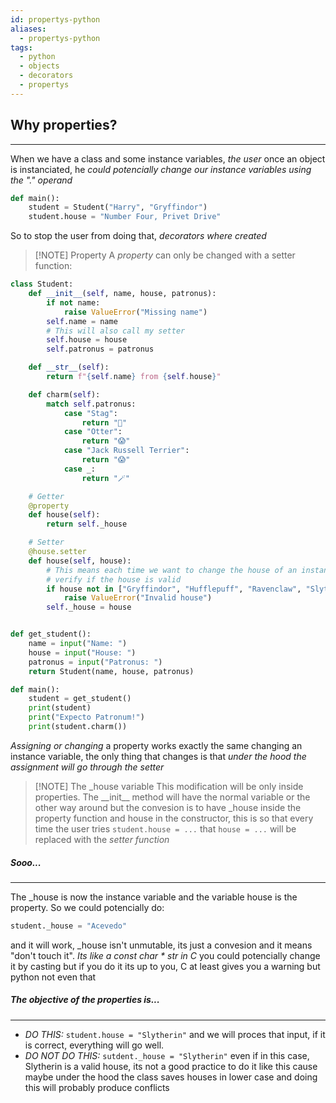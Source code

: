 ```yaml
---
id: propertys-python
aliases:
  - propertys-python
tags:
  - python
  - objects
  - decorators
  - propertys
---
```

## Why properties?
---
When we have a class and some instance variables, *the user* once an object is instanciated, he *could potencially change our instance variables using the "." operand*
```python
def main():
	student = Student("Harry", "Gryffindor")
	student.house = "Number Four, Privet Drive"
```
So to stop the user from doing that, *decorators where created*


> [!NOTE] Property
> A *property* can only be changed with a setter function:

```python
class Student:
    def __init__(self, name, house, patronus):
        if not name:
            raise ValueError("Missing name")
        self.name = name
        # This will also call my setter
        self.house = house
        self.patronus = patronus

    def __str__(self):
        return f"{self.name} from {self.house}"

    def charm(self):
        match self.patronus:
            case "Stag":
                return "🥶"
            case "Otter":
                return "😱"
            case "Jack Russell Terrier":
                return "😱"
            case _:
                return "🪄"

    # Getter
    @property
    def house(self):
        return self._house

    # Setter
    @house.setter
    def house(self, house):
        # This means each time we want to change the house of an instance of an object, this will
        # verify if the house is valid
        if house not in ["Gryffindor", "Hufflepuff", "Ravenclaw", "Slytherin"]:
            raise ValueError("Invalid house")
        self._house = house


def get_student():
    name = input("Name: ")
    house = input("House: ")
    patronus = input("Patronus: ")
    return Student(name, house, patronus)

def main():
    student = get_student()
    print(student)
    print("Expecto Patronum!")
    print(student.charm())
```

*Assigning or changing* a property works exactly the same changing an instance variable, the only thing that changes is that *under the hood the assignment will go through the setter*


> [!NOTE] The \_house variable
> This modification will be only inside properties. The \_\_init\_\_ method will have the normal variable or the other way around but the convesion is to have \_house inside the property function and house in the constructor, this is so that every time the user tries `student.house = ...` that `house = ...` will be replaced with the *setter function* 

##### Sooo...
---
The \_house is now the instance variable and the variable house is the property. So we could potencially do:
```python
student._house = "Acevedo"
```
and it will work, \_house isn't unmutable, its just a convesion and it means "don't touch it". *Its like a const char \* str in C* you could potencially change it by casting but if you do it its up to you, C at least gives you a warning but python not even that 

##### The objective of the properties is...
---
- *DO THIS:* `student.house = "Slytherin"` and we will proces that input, if it is correct, everything will go well.
- *DO NOT DO THIS:* `sutdent._house = "Slytherin"` even if in this case, Slytherin is a valid house, its not a good practice to do it like this cause maybe under the hood the class saves houses in lower case and doing this will probably produce conflicts

